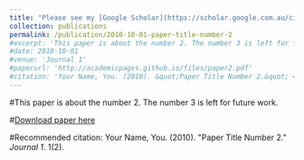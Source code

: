```yaml
---
title: "Please see my [Google Scholar](https://scholar.google.com.au/citations?user=uAbiaaUAAAAJ&hl=en)"
collection: publications
permalink: /publication/2010-10-01-paper-title-number-2
#excerpt: 'This paper is about the number 2. The number 3 is left for future work.'
#date: 2010-10-01
#venue: 'Journal 1'
#paperurl: 'http://academicpages.github.io/files/paper2.pdf'
#citation: 'Your Name, You. (2010). &quot;Paper Title Number 2.&quot; <i>Journal 1</i>. 1(2).'
---
```


#This paper is about the number 2. The number 3 is left for future work.

#[Download paper here](http://academicpages.github.io/files/paper2.pdf)

#Recommended citation: Your Name, You. (2010). "Paper Title Number 2." <i>Journal 1</i>. 1(2).